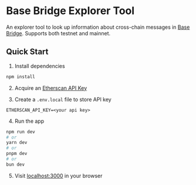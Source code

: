 # Base Bridge Explorer Tool

An explorer tool to look up information about cross-chain messages in [Base Bridge](https://github.com/base/bridge). Supports both testnet and mainnet.

## Quick Start

1. Install dependencies

```bash
npm install
```

2. Acquire an [Etherscan API Key](https://etherscan.io/apis)

3. Create a `.env.local` file to store API key

```env
ETHERSCAN_API_KEY=<your api key>
```

4. Run the app

```bash
npm run dev
# or
yarn dev
# or
pnpm dev
# or
bun dev
```

5. Visit [localhost:3000](http://localhost:3000/) in your browser
